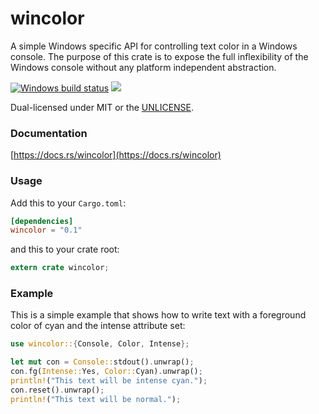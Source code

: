 wincolor
========
A simple Windows specific API for controlling text color in a Windows console.
The purpose of this crate is to expose the full inflexibility of the Windows
console without any platform independent abstraction.

[![Windows build status](https://ci.appveyor.com/api/projects/status/github/BurntSushi/ripgrep?svg=true)](https://ci.appveyor.com/project/BurntSushi/ripgrep)
[![](https://img.shields.io/crates/v/wincolor.svg)](https://crates.io/crates/wincolor)

Dual-licensed under MIT or the [UNLICENSE](http://unlicense.org).

### Documentation

[https://docs.rs/wincolor](https://docs.rs/wincolor)

### Usage

Add this to your `Cargo.toml`:

```toml
[dependencies]
wincolor = "0.1"
```

and this to your crate root:

```rust
extern crate wincolor;
```

### Example

This is a simple example that shows how to write text with a foreground color
of cyan and the intense attribute set:

```rust
use wincolor::{Console, Color, Intense};

let mut con = Console::stdout().unwrap();
con.fg(Intense::Yes, Color::Cyan).unwrap();
println!("This text will be intense cyan.");
con.reset().unwrap();
println!("This text will be normal.");
```

